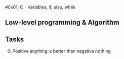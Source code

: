 #0x01. C - Variables, if, else, while

## Low-level programming & Algorithm

## Tasks

0. Positive anything is better than negative nothing
